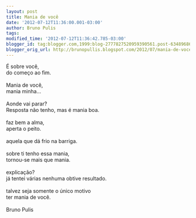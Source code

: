 ```yaml
---
layout: post
title: Mania de você
date: '2012-07-12T11:36:00.001-03:00'
author: Bruno Pulis
tags: 
modified_time: '2012-07-12T11:36:42.785-03:00'
blogger_id: tag:blogger.com,1999:blog-2777827520959390561.post-6348968604262308485
blogger_orig_url: http://brunopullis.blogspot.com/2012/07/mania-de-voce.html
---
```


<div style="text-align: justify;">É sobre você<span style="background-color: white;">,&nbsp;</span></div><div>do começo ao fim.&nbsp;</div><div><br /></div><div>Mania de você,</div><div>mania minha...&nbsp;</div><div><br /></div><div>Aonde vai parar?&nbsp;</div><div>Resposta não tenho, mas é mania boa.&nbsp;</div><div><br /></div><div>faz bem a alma,</div><div>aperta o peito.</div><div><br /></div><div>aquela que dá frio na barriga.</div><div><br /></div><div>sobre ti tenho essa mania,</div><div>tornou-se mais que mania.</div><div><br /></div><div>explicação?&nbsp;</div><div>já tentei várias nenhuma obtive resultado.</div><div><br /></div><div>talvez seja somente o único motivo</div><div>ter mania de você.</div><div><br /></div><div>Bruno Pulis</div><div><br /></div><div><br /></div><div><br /></div><div><br /></div><div><br /></div><div><br /></div>